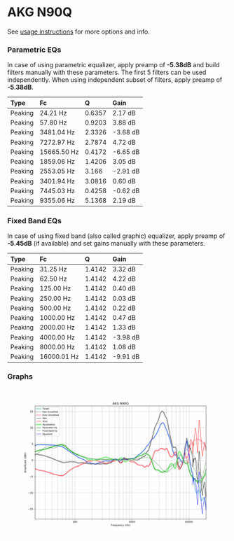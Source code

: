 # AKG N90Q
See [usage instructions](https://github.com/jaakkopasanen/AutoEq#usage) for more options and info.

### Parametric EQs
In case of using parametric equalizer, apply preamp of **-5.38dB** and build filters manually
with these parameters. The first 5 filters can be used independently.
When using independent subset of filters, apply preamp of **-5.38dB**.

| Type    | Fc          |      Q | Gain     |
|:--------|:------------|:-------|:---------|
| Peaking | 24.21 Hz    | 0.6357 | 2.17 dB  |
| Peaking | 57.80 Hz    | 0.9203 | 3.88 dB  |
| Peaking | 3481.04 Hz  | 2.3326 | -3.68 dB |
| Peaking | 7272.97 Hz  | 2.7874 | 4.72 dB  |
| Peaking | 15665.50 Hz | 0.4172 | -6.65 dB |
| Peaking | 1859.06 Hz  | 1.4206 | 3.05 dB  |
| Peaking | 2553.05 Hz  | 3.166  | -2.91 dB |
| Peaking | 3401.94 Hz  | 3.0816 | 0.60 dB  |
| Peaking | 7445.03 Hz  | 0.4258 | -0.62 dB |
| Peaking | 9355.06 Hz  | 5.1368 | 2.19 dB  |

### Fixed Band EQs
In case of using fixed band (also called graphic) equalizer, apply preamp of **-5.45dB**
(if available) and set gains manually with these parameters.

| Type    | Fc          |      Q | Gain     |
|:--------|:------------|:-------|:---------|
| Peaking | 31.25 Hz    | 1.4142 | 3.32 dB  |
| Peaking | 62.50 Hz    | 1.4142 | 4.22 dB  |
| Peaking | 125.00 Hz   | 1.4142 | 0.40 dB  |
| Peaking | 250.00 Hz   | 1.4142 | 0.03 dB  |
| Peaking | 500.00 Hz   | 1.4142 | 0.22 dB  |
| Peaking | 1000.00 Hz  | 1.4142 | 0.47 dB  |
| Peaking | 2000.00 Hz  | 1.4142 | 1.33 dB  |
| Peaking | 4000.00 Hz  | 1.4142 | -3.98 dB |
| Peaking | 8000.00 Hz  | 1.4142 | 1.08 dB  |
| Peaking | 16000.01 Hz | 1.4142 | -9.91 dB |

### Graphs
![](./AKG%20N90Q.png)